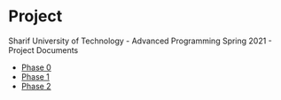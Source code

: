 # Project
Sharif University of Technology - Advanced Programming Spring 2021 - Project Documents

- [Phase 0](./phase_0/main/PHASE0.pdf)
- [Phase 1](./phase_1/main/PHASE1.pdf)
- [Phase 2](./phase_2/main/PHASE2.pdf)
